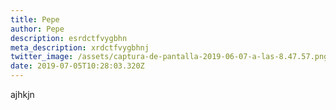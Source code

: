 ```yaml
---
title: Pepe
author: Pepe
description: esrdctfvygbhn
meta_description: xrdctfvygbhnj
twitter_image: /assets/captura-de-pantalla-2019-06-07-a-las-8.47.57.png
date: 2019-07-05T10:28:03.320Z
---
```

ajhkjn
